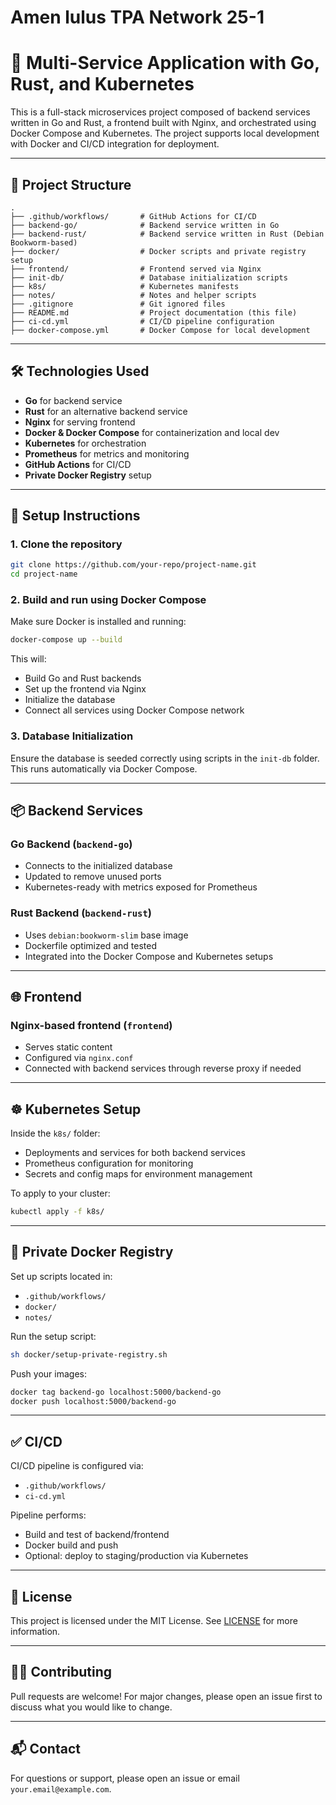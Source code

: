 # Amen lulus TPA Network 25-1

# 🚀 Multi-Service Application with Go, Rust, and Kubernetes

This is a full-stack microservices project composed of backend services written in Go and Rust, a frontend built with Nginx, and orchestrated using Docker Compose and Kubernetes. The project supports local development with Docker and CI/CD integration for deployment.

---

## 📁 Project Structure

```
.
├── .github/workflows/       # GitHub Actions for CI/CD
├── backend-go/              # Backend service written in Go
├── backend-rust/            # Backend service written in Rust (Debian Bookworm-based)
├── docker/                  # Docker scripts and private registry setup
├── frontend/                # Frontend served via Nginx
├── init-db/                 # Database initialization scripts
├── k8s/                     # Kubernetes manifests
├── notes/                   # Notes and helper scripts
├── .gitignore               # Git ignored files
├── README.md                # Project documentation (this file)
├── ci-cd.yml                # CI/CD pipeline configuration
├── docker-compose.yml       # Docker Compose for local development
```

---

## 🛠️ Technologies Used

* **Go** for backend service
* **Rust** for an alternative backend service
* **Nginx** for serving frontend
* **Docker & Docker Compose** for containerization and local dev
* **Kubernetes** for orchestration
* **Prometheus** for metrics and monitoring
* **GitHub Actions** for CI/CD
* **Private Docker Registry** setup

---

## 🚧 Setup Instructions

### 1. Clone the repository

```bash
git clone https://github.com/your-repo/project-name.git
cd project-name
```

### 2. Build and run using Docker Compose

Make sure Docker is installed and running:

```bash
docker-compose up --build
```

This will:

* Build Go and Rust backends
* Set up the frontend via Nginx
* Initialize the database
* Connect all services using Docker Compose network

### 3. Database Initialization

Ensure the database is seeded correctly using scripts in the `init-db` folder. This runs automatically via Docker Compose.

---

## 📦 Backend Services

### Go Backend (`backend-go`)

* Connects to the initialized database
* Updated to remove unused ports
* Kubernetes-ready with metrics exposed for Prometheus

### Rust Backend (`backend-rust`)

* Uses `debian:bookworm-slim` base image
* Dockerfile optimized and tested
* Integrated into the Docker Compose and Kubernetes setups

---

## 🌐 Frontend

### Nginx-based frontend (`frontend`)

* Serves static content
* Configured via `nginx.conf`
* Connected with backend services through reverse proxy if needed

---

## ☸️ Kubernetes Setup

Inside the `k8s/` folder:

* Deployments and services for both backend services
* Prometheus configuration for monitoring
* Secrets and config maps for environment management

To apply to your cluster:

```bash
kubectl apply -f k8s/
```

---

## 🔐 Private Docker Registry

Set up scripts located in:

* `.github/workflows/`
* `docker/`
* `notes/`

Run the setup script:

```bash
sh docker/setup-private-registry.sh
```

Push your images:

```bash
docker tag backend-go localhost:5000/backend-go
docker push localhost:5000/backend-go
```

---

## ✅ CI/CD

CI/CD pipeline is configured via:

* `.github/workflows/`
* `ci-cd.yml`

Pipeline performs:

* Build and test of backend/frontend
* Docker build and push
* Optional: deploy to staging/production via Kubernetes

---

## 📄 License

This project is licensed under the MIT License. See [LICENSE](LICENSE) for more information.

---

## 🙋‍♂️ Contributing

Pull requests are welcome! For major changes, please open an issue first to discuss what you would like to change.

---

## 📬 Contact

For questions or support, please open an issue or email `your.email@example.com`.